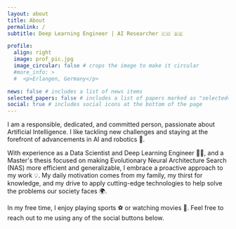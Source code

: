 ```yaml
---
layout: about
title: About
permalink: /
subtitle: Deep Learning Engineer | AI Researcher 🇨🇴 🇩🇪

profile:
  align: right
  image: prof_pic.jpg
  image_circular: false # crops the image to make it circular
  #more_info: >
  #  <p>Erlangen, Germany</p>

news: false # includes a list of news items
selected_papers: false # includes a list of papers marked as "selected={true}"
social: true # includes social icons at the bottom of the page
---
```


I am a responsible, dedicated, and committed person, passionate about Artificial Intelligence. I like tackling new challenges and staying at the forefront of advancements in AI and robotics 🤖.

 With experience as a Data Scientist and Deep Learning Engineer 🧑‍💻, and a Master's thesis focused on making Evolutionary Neural Architecture Search (NAS) more efficient and generalizable, I embrace a proactive approach to my work 💡. My daily motivation comes from my family, my thirst for knowledge, and my drive to apply cutting-edge technologies to help solve the problems our society faces 🌍.
 
In my free time, I enjoy playing sports ⚽ or watching movies 🎥. Feel free to reach out to me using any of the social buttons below.